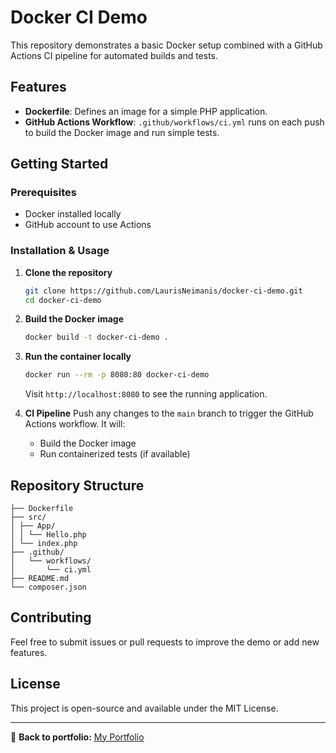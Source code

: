 # Docker CI Demo

This repository demonstrates a basic Docker setup combined with a GitHub Actions CI pipeline for automated builds and tests.

## Features

- **Dockerfile**: Defines an image for a simple PHP application.
- **GitHub Actions Workflow**: `.github/workflows/ci.yml` runs on each push to build the Docker image and run simple tests.

## Getting Started

### Prerequisites

- Docker installed locally
- GitHub account to use Actions

### Installation & Usage

1. **Clone the repository**
   ```bash
   git clone https://github.com/LaurisNeimanis/docker-ci-demo.git
   cd docker-ci-demo
   ```

2. **Build the Docker image**
   ```bash
   docker build -t docker-ci-demo .
   ```

3. **Run the container locally**
   ```bash
   docker run --rm -p 8080:80 docker-ci-demo
   ```
   Visit `http://localhost:8080` to see the running application.

4. **CI Pipeline**
   Push any changes to the `main` branch to trigger the GitHub Actions workflow. It will:
   - Build the Docker image
   - Run containerized tests (if available)

## Repository Structure

```
├── Dockerfile
├── src/
│ ├── App/
│ │ └── Hello.php
│ └── index.php
├── .github/
│   └── workflows/
│       └── ci.yml
├── README.md
└── composer.json
```

## Contributing

Feel free to submit issues or pull requests to improve the demo or add new features.

## License

This project is open-source and available under the MIT License.

---

🔗 **Back to portfolio:** [My Portfolio](https://github.com/LaurisNeimanis/my-portfolio)

